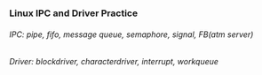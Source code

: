 <h3>Linux IPC and Driver Practice</h3>
<h6>IPC: pipe, fifo, message queue, semaphore, signal, FB(atm server)</h6>
<h6>Driver: blockdriver, characterdriver, interrupt, workqueue</h6>
